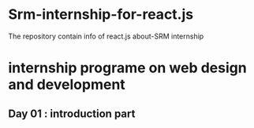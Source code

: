 # Srm-internship-for-react.js
The repository contain info of react.js about-SRM internship
# internship programe on web design and development

## Day 01 : introduction part
